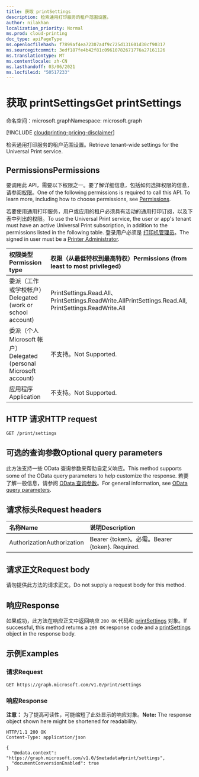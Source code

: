 ```yaml
---
title: 获取 printSettings
description: 检索通用打印服务的租户范围设置。
author: nilakhan
localization_priority: Normal
ms.prod: cloud-printing
doc_type: apiPageType
ms.openlocfilehash: f7899af4ea72307a4f9c725d131601d30cf90317
ms.sourcegitcommit: 3edf187fe4b42f81c09610782671776a27161126
ms.translationtype: MT
ms.contentlocale: zh-CN
ms.lasthandoff: 03/06/2021
ms.locfileid: "50517233"
---
```

# <a name="get-printsettings"></a><span data-ttu-id="e8d1a-103">获取 printSettings</span><span class="sxs-lookup"><span data-stu-id="e8d1a-103">Get printSettings</span></span>

<span data-ttu-id="e8d1a-104">命名空间：microsoft.graph</span><span class="sxs-lookup"><span data-stu-id="e8d1a-104">Namespace: microsoft.graph</span></span>

[!INCLUDE [cloudprinting-pricing-disclaimer](../../includes/cloudprinting-pricing-disclaimer.md)]

<span data-ttu-id="e8d1a-105">检索通用打印服务的租户范围设置。</span><span class="sxs-lookup"><span data-stu-id="e8d1a-105">Retrieve tenant-wide settings for the Universal Print service.</span></span>

## <a name="permissions"></a><span data-ttu-id="e8d1a-106">Permissions</span><span class="sxs-lookup"><span data-stu-id="e8d1a-106">Permissions</span></span>
<span data-ttu-id="e8d1a-p101">要调用此 API，需要以下权限之一。要了解详细信息，包括如何选择权限的信息，请参阅[权限](/graph/permissions-reference)。</span><span class="sxs-lookup"><span data-stu-id="e8d1a-p101">One of the following permissions is required to call this API. To learn more, including how to choose permissions, see [Permissions](/graph/permissions-reference).</span></span>

<span data-ttu-id="e8d1a-109">若要使用通用打印服务，用户或应用的租户必须具有活动的通用打印订阅，以及下表中列出的权限。</span><span class="sxs-lookup"><span data-stu-id="e8d1a-109">To use the Universal Print service, the user or app's tenant must have an active Universal Print subscription, in addition to the permissions listed in the following table.</span></span> <span data-ttu-id="e8d1a-110">登录用户必须是 [打印机管理员](/azure/active-directory/users-groups-roles/directory-assign-admin-roles#printer-administrator)。</span><span class="sxs-lookup"><span data-stu-id="e8d1a-110">The signed in user must be a [Printer Administrator](/azure/active-directory/users-groups-roles/directory-assign-admin-roles#printer-administrator).</span></span>

|<span data-ttu-id="e8d1a-111">权限类型</span><span class="sxs-lookup"><span data-stu-id="e8d1a-111">Permission type</span></span> | <span data-ttu-id="e8d1a-112">权限（从最低特权到最高特权）</span><span class="sxs-lookup"><span data-stu-id="e8d1a-112">Permissions (from least to most privileged)</span></span> |
|:---------------|:--------------------------------------------|
|<span data-ttu-id="e8d1a-113">委派（工作或学校帐户）</span><span class="sxs-lookup"><span data-stu-id="e8d1a-113">Delegated (work or school account)</span></span>| <span data-ttu-id="e8d1a-114">PrintSettings.Read.All、PrintSettings.ReadWrite.All</span><span class="sxs-lookup"><span data-stu-id="e8d1a-114">PrintSettings.Read.All, PrintSettings.ReadWrite.All</span></span> |
|<span data-ttu-id="e8d1a-115">委派（个人 Microsoft 帐户）</span><span class="sxs-lookup"><span data-stu-id="e8d1a-115">Delegated (personal Microsoft account)</span></span>|<span data-ttu-id="e8d1a-116">不支持。</span><span class="sxs-lookup"><span data-stu-id="e8d1a-116">Not Supported.</span></span>|
|<span data-ttu-id="e8d1a-117">应用程序</span><span class="sxs-lookup"><span data-stu-id="e8d1a-117">Application</span></span>|<span data-ttu-id="e8d1a-118">不支持。</span><span class="sxs-lookup"><span data-stu-id="e8d1a-118">Not Supported.</span></span>|

## <a name="http-request"></a><span data-ttu-id="e8d1a-119">HTTP 请求</span><span class="sxs-lookup"><span data-stu-id="e8d1a-119">HTTP request</span></span>

<!-- {
  "blockType": "ignored"
}
-->
``` http
GET /print/settings
```

## <a name="optional-query-parameters"></a><span data-ttu-id="e8d1a-120">可选的查询参数</span><span class="sxs-lookup"><span data-stu-id="e8d1a-120">Optional query parameters</span></span>
<span data-ttu-id="e8d1a-121">此方法支持一些 OData 查询参数来帮助自定义响应。</span><span class="sxs-lookup"><span data-stu-id="e8d1a-121">This method supports some of the OData query parameters to help customize the response.</span></span> <span data-ttu-id="e8d1a-122">若要了解一般信息，请参阅 [OData 查询参数](/graph/query-parameters)。</span><span class="sxs-lookup"><span data-stu-id="e8d1a-122">For general information, see [OData query parameters](/graph/query-parameters).</span></span>

## <a name="request-headers"></a><span data-ttu-id="e8d1a-123">请求标头</span><span class="sxs-lookup"><span data-stu-id="e8d1a-123">Request headers</span></span>
| <span data-ttu-id="e8d1a-124">名称</span><span class="sxs-lookup"><span data-stu-id="e8d1a-124">Name</span></span>      |<span data-ttu-id="e8d1a-125">说明</span><span class="sxs-lookup"><span data-stu-id="e8d1a-125">Description</span></span>|
|:----------|:----------|
| <span data-ttu-id="e8d1a-126">Authorization</span><span class="sxs-lookup"><span data-stu-id="e8d1a-126">Authorization</span></span> | <span data-ttu-id="e8d1a-p104">Bearer {token}。必需。</span><span class="sxs-lookup"><span data-stu-id="e8d1a-p104">Bearer {token}. Required.</span></span> |

## <a name="request-body"></a><span data-ttu-id="e8d1a-129">请求正文</span><span class="sxs-lookup"><span data-stu-id="e8d1a-129">Request body</span></span>
<span data-ttu-id="e8d1a-130">请勿提供此方法的请求正文。</span><span class="sxs-lookup"><span data-stu-id="e8d1a-130">Do not supply a request body for this method.</span></span>

## <a name="response"></a><span data-ttu-id="e8d1a-131">响应</span><span class="sxs-lookup"><span data-stu-id="e8d1a-131">Response</span></span>
<span data-ttu-id="e8d1a-132">如果成功，此方法在响应正文中返回响应 `200 OK` 代码和 [printSettings](../resources/printsettings.md) 对象。</span><span class="sxs-lookup"><span data-stu-id="e8d1a-132">If successful, this method returns a `200 OK` response code and a [printSettings](../resources/printsettings.md) object in the response body.</span></span>

## <a name="examples"></a><span data-ttu-id="e8d1a-133">示例</span><span class="sxs-lookup"><span data-stu-id="e8d1a-133">Examples</span></span>

### <a name="request"></a><span data-ttu-id="e8d1a-134">请求</span><span class="sxs-lookup"><span data-stu-id="e8d1a-134">Request</span></span>
<!-- {
  "blockType": "request",
  "name": "get_printsettings"
}
-->
``` http
GET https://graph.microsoft.com/v1.0/print/settings
```


### <a name="response"></a><span data-ttu-id="e8d1a-135">响应</span><span class="sxs-lookup"><span data-stu-id="e8d1a-135">Response</span></span>
<span data-ttu-id="e8d1a-136">**注意：** 为了提高可读性，可能缩短了此处显示的响应对象。</span><span class="sxs-lookup"><span data-stu-id="e8d1a-136">**Note:** The response object shown here might be shortened for readability.</span></span>
<!-- {
  "blockType": "response",
  "truncated": true,
  "@odata.type": "microsoft.graph.printSettings"
}
-->
``` http
HTTP/1.1 200 OK
Content-Type: application/json

{
  "@odata.context": "https://graph.microsoft.com/v1.0/$metadata#print/settings",
  "documentConversionEnabled": true
}
```

